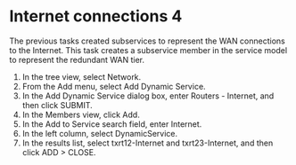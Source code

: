 # Internet connections 4

The previous tasks created subservices to represent the WAN connections
to the Internet. This task creates a subservice member in the service
model to represent the redundant WAN tier.

1.   In the tree view, select Network.
2.   From the Add menu, select Add Dynamic Service.
3.   In the Add Dynamic Service dialog box, enter Routers - Internet,
    and then click SUBMIT.
4.   In the Members view, click Add.
5.   In the Add to Service search field, enter Internet.
6.   In the left column, select DynamicService.
7.   In the results list, select txrt12-Internet and txrt23-Internet,
    and then click ADD  &gt; CLOSE.


